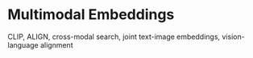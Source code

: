 # Multimodal Embeddings

CLIP, ALIGN, cross-modal search, joint text-image embeddings, vision-language alignment 